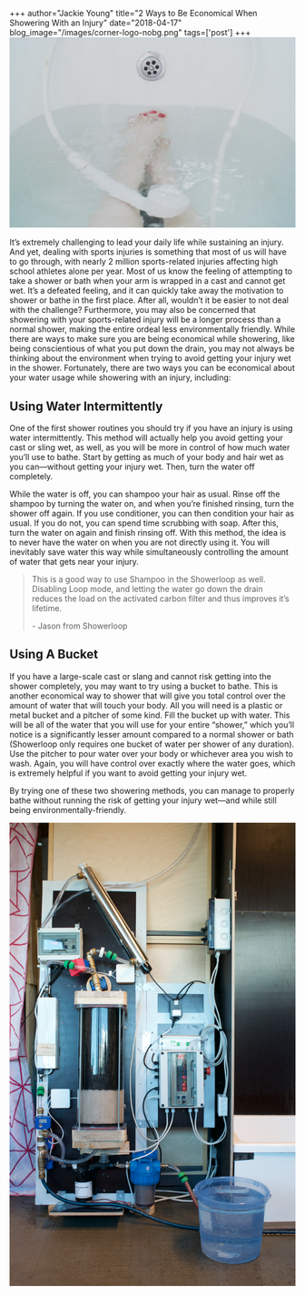 +++
author="Jackie Young"
title="2 Ways to Be Economical When Showering With an Injury"
date="2018-04-17"
blog_image="/images/corner-logo-nobg.png"
tags=['post']
+++
<img class="responsive-img" src="/images/Picture+of+a+pair+of+legs+with+red+toenails,+a+showerhead+submerged+in+water+and+an+overflow+drain+-+all+centered+in+the+image.jfif">
<p>It’s extremely challenging to lead your daily life while sustaining an injury. And yet, dealing with sports injuries is something that most of us will have to go through, with nearly 2 million sports-related injuries affecting high school athletes alone per year. Most of us know the feeling of attempting to take a shower or bath when your arm is wrapped in a cast and cannot get wet. It’s a defeated feeling, and it can quickly take away the motivation to shower or bathe in the first place. After all, wouldn’t it be easier to not deal with the challenge? Furthermore, you may also be concerned that showering with your sports-related injury will be a longer process than a normal shower, making the entire ordeal less environmentally friendly. While there are ways to make sure you are being economical while showering, like being conscientious of what you put down the drain, you may not always be thinking about the environment when trying to avoid getting your injury wet in the shower. Fortunately, there are two ways you can be economical about your water usage while showering with an injury, including:</p>
<h2>Using Water Intermittently</h2>
<p>One of the first shower routines you should try if you have an injury is using water intermittently. This method will actually help you avoid getting your cast or sling wet, as well, as you will be more in control of how much water you’ll use to bathe. Start by getting as much of your body and hair wet as you can—without getting your injury wet. Then, turn the water off completely.</p>
<p>While the water is off, you can shampoo your hair as usual. Rinse off the shampoo by turning the water on, and when you’re finished rinsing, turn the shower off again. If you use conditioner, you can then condition your hair as usual. If you do not, you can spend time scrubbing with soap. After this, turn the water on again and finish rinsing off. With this method, the idea is to never have the water on when you are not directly using it. You will inevitably save water this way while simultaneously controlling the amount of water that gets near your injury.</p>
<blockquote>
  <p>This is a good way to use Shampoo in the Showerloop as well. Disabling Loop mode, and letting the water go down the drain reduces the load on the activated carbon filter and thus improves it’s lifetime.</p>
  <footer>- Jason from Showerloop</footer>
</blockquote>
<h2>Using A Bucket</h2>
<p>If you have a large-scale cast or slang and cannot risk getting into the shower completely, you may want to try using a bucket to bathe. This is another economical way to shower that will give you total control over the amount of water that will touch your body. All you will need is a plastic or metal bucket and a pitcher of some kind. Fill the bucket up with water. This will be all of the water that you will use for your entire “shower,” which you’ll notice is a significantly lesser amount compared to a normal shower or bath (Showerloop only requires one bucket of water per shower of any duration). Use the pitcher to pour water over your body or whichever area you wish to wash. Again, you will have control over exactly where the water goes, which is extremely helpful if you want to avoid getting your injury wet.</p>
<p>By trying one of these two showering methods, you can manage to properly bathe without running the risk of getting your injury wet—and while still being environmentally-friendly.</p>
<img class="responsive-img" src="/images/shower-loop1.png">